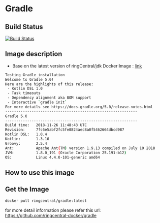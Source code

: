 
# Gradle

## Build Status

[![Build Status](https://travis-ci.org/ringcentral-docker/gradle.svg?branch=master)](https://travis-ci.org/ringcentral-docker/gradle)

## Image description

* Base on the latest version of ringCentral/jdk Docker Image : [link](https://hub.docker.com/r/ringcentral/jdk/)

```bash
Testing Gradle installation
Welcome to Gradle 5.0!
Here are the highlights of this release:
 - Kotlin DSL 1.0
 - Task timeouts
 - Dependency alignment aka BOM support
 - Interactive `gradle init`
For more details see https://docs.gradle.org/5.0/release-notes.html
------------------------------------------------------------
Gradle 5.0
------------------------------------------------------------
Build time:   2018-11-26 11:48:43 UTC
Revision:     7fc6e5abf2fc5fe0824aec8a0f5462664dbcd987
Kotlin DSL:   1.0.4
Kotlin:       1.3.10
Groovy:       2.5.4
Ant:          Apache Ant(TM) version 1.9.13 compiled on July 10 2018
JVM:          1.8.0_191 (Oracle Corporation 25.191-b12)
OS:           Linux 4.4.0-101-generic amd64
```

## How to use this image

## Get the Image

```bash
docker pull ringcentral/gradle:latest
```

for more detail information please refer this url:
<https://github.com/ringcentral-docker/gradle>